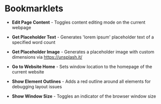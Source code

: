 # Bookmarklets

* **Edit Page Content** - Toggles content editing mode on the current webpage

* **Get Placeholder Text** - Generates 'lorem ipsum' placeholder text of a specified word count

* **Get Placeholder Image** - Generates a placeholder image with custom dimensions via https://unsplash.it/

* **Go to Website Home** - Sets window location to the homepage of the current website

* **Show Element Outlines** - Adds a red outline around all elements for debugging layout issues

* **Show Window Size** - Toggles an indicator of the browser window size
